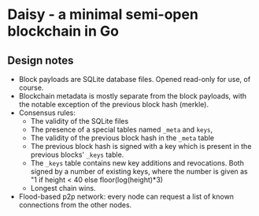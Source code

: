 # Daisy - a minimal semi-open blockchain in Go

## Design notes

* Block payloads are SQLite database files. Opened read-only for use, of course.
* Blockchain metadata is mostly separate from the block payloads, with the notable exception of the previous block hash (merkle).
* Consensus rules:
    * The validity of the SQLite files
    * The presence of a special tables named `_meta` and `keys`,
    * The validity of the previous block hash in the `_meta` table
    * The previous block hash is signed with a key which is present in the previous blocks' `_keys` table.
    * The `_keys` table contains new key additions and revocations. Both signed by a number of existing keys, where the
      number is given as "1 if height < 40 else floor(log(height)*3)
    * Longest chain wins.
* Flood-based p2p network: every node can request a list of known connections from the other nodes.


